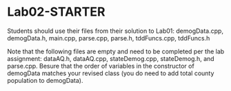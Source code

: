 # Lab02-STARTER
Students should use their files from their solution to Lab01: demogData.cpp, demogData.h, main.cpp, parse.cpp, parse.h, tddFuncs.cpp, tddFuncs.h

Note that the following files are empty and need to be completed per the lab assignment: dataAQ.h, dataAQ.cpp, stateDemog.cpp, stateDemog.h, and parse.cpp.  Besure that the order of variables in the constructor of demogData matches your revised class (you do need to add total county population to demogData).
